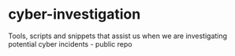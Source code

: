 # cyber-investigation
Tools, scripts and snippets that assist us when we are investigating potential cyber incidents - public repo
